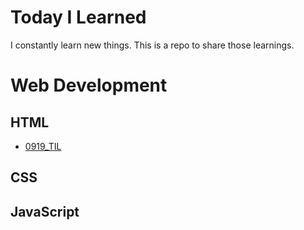 # Today I Learned
I constantly learn new things. This is a repo to share those learnings.

# Web Development

## HTML
- [0919_TIL](./css/)

## CSS

## JavaScript